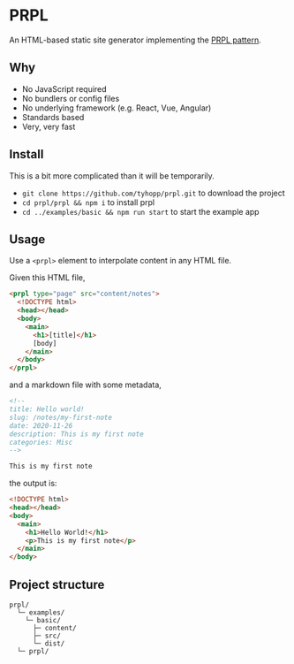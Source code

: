 # PRPL

An HTML-based static site generator implementing the [PRPL pattern](https://web.dev/apply-instant-loading-with-prpl/).

## Why

- No JavaScript required
- No bundlers or config files
- No underlying framework (e.g. React, Vue, Angular)
- Standards based
- Very, very fast

## Install

This is a bit more complicated than it will be temporarily.

- `git clone https://github.com/tyhopp/prpl.git` to download the project
- `cd prpl/prpl && npm i` to install prpl
- `cd ../examples/basic && npm run start` to start the example app

## Usage

Use a `<prpl>` element to interpolate content in any HTML file.

Given this HTML file,

```html
<prpl type="page" src="content/notes">
  <!DOCTYPE html>
  <head></head>
  <body>
    <main>
      <h1>[title]</h1>
      [body]
    </main>
  </body>
</prpl>
```

and a markdown file with some metadata,

```markdown
<!--
title: Hello world!
slug: /notes/my-first-note
date: 2020-11-26
description: This is my first note
categories: Misc
-->

This is my first note
```

the output is:

```html
<!DOCTYPE html>
<head></head>
<body>
  <main>
    <h1>Hello World!</h1>
    <p>This is my first note</p>
  </main>
</body>
```

## Project structure

```
prpl/
  └─ examples/
    └─ basic/
      ├─ content/
      ├─ src/
      └─ dist/
  └─ prpl/
```
